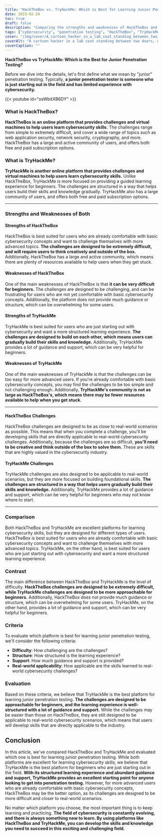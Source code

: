 ```yaml
---
title: "HackTheBox vs. TryHackMe: Which is Best for Learning Junior Penetration Testing?"
date: 2023-02-24
toc: true
draft: false
description: "Comparing the strengths and weaknesses of HackTheBox and TryHackMe to determine the best platform for junior penetration testing."
tags: ["cybersecurity", "penetration testing", "HackTheBox", "TryHackMe", "learning", "beginner", "virtual machines", "challenges", "guidance", "support", "real-world scenarios", "skills", "network security", "web application security", "cryptography", "programming", "community", "online learning", "structured learning", "creative thinking", "hackthebox vs tryhackme", "penetration testing platforms", "cybersecurity learning", "junior penetration testing", "virtual machine challenges", "network security skills", "web application security", "cryptography learning", "programming for cybersecurity", "online learning platforms", "structured learning experience", "creative thinking in cybersecurity", "beginner cybersecurity", "community support", "real-world cybersecurity scenarios", "cybersecurity skills development", "hackthebox community", "tryhackme community", "cybersecurity challenges", "learning cybersecurity", "penetration testing skills", "cybersecurity training", "hands-on cybersecurity learning", "guided cybersecurity learning", "hackthebox challenges", "tryhackme challenges", "applying cybersecurity skills", "cybersecurity education", "online cybersecurity platforms", "hackthebox subscription", "tryhackme subscription"]
cover: "/img/cover/A_cartoon_hacker_in_a_lab_coat_standing_between_two_doors.png"
coverAlt: "A cartoon hacker in a lab coat standing between two doors, one labeled HackTheBox and the other labeled TryHackMe with a thought bubble over their head wondering which one to choose."
coverCaption: ""
---
```


**HackTheBox vs TryHackMe: Which is the Best for Junior Penetration Testing?**

Before we dive into the details, let's first define what we mean by "junior" penetration testing. Typically, **a junior penetration tester is someone who is just starting out in the field and has limited experience with cybersecurity.**

{{< youtube id="osWbitXB6DY" >}}

### What is HackTheBox?

**HackTheBox is an online platform that provides challenges and virtual machines to help users learn cybersecurity skills.** The challenges range from simple to extremely difficult, and cover a wide range of topics such as web application security, network security, cryptography, and more. HackTheBox has a large and active community of users, and offers both free and paid subscription options.

### What is TryHackMe?

**TryHackMe is another online platform that provides challenges and virtual machines to help users learn cybersecurity skills.** Unlike HackTheBox, TryHackMe is more focused on providing a guided learning experience for beginners. The challenges are structured in a way that helps users build their skills and knowledge gradually. TryHackMe also has a large community of users, and offers both free and paid subscription options.

________________________________________________________________________________________________________________________

### Strengths and Weaknesses of Both

#### Strengths of HackTheBox

HackTheBox is best suited for users who are already comfortable with basic cybersecurity concepts and want to challenge themselves with more advanced topics. **The challenges are designed to be extremely difficult, and will require users to think creatively and outside of the box.** Additionally, HackTheBox has a large and active community, which means there are plenty of resources available to help users when they get stuck.

#### Weaknesses of HackTheBox

One of the main weaknesses of HackTheBox is that **it can be very difficult for beginners.** The challenges are designed to be challenging, and can be frustrating for users who are not yet comfortable with basic cybersecurity concepts. Additionally, the platform does not provide much guidance or structure, which can be overwhelming for some users.

#### Strengths of TryHackMe

TryHackMe is best suited for users who are just starting out with cybersecurity and want a more structured learning experience. **The challenges are designed to build on each other, which means users can gradually build their skills and knowledge.** Additionally, TryHackMe provides a lot of guidance and support, which can be very helpful for beginners.

#### Weaknesses of TryHackMe

One of the main weaknesses of TryHackMe is that the challenges can be too easy for more advanced users. If you're already comfortable with basic cybersecurity concepts, you may find the challenges to be too simple and not challenging enough. Additionally, **TryHackMe's community is not as large as HackTheBox's, which means there may be fewer resources available to help when you get stuck.**

________________________________________________________________________________________________________________________

#### HackTheBox Challenges

HackTheBox challenges are designed to be as close to real-world scenarios as possible. This means that when you complete a challenge, you'll be developing skills that are directly applicable to real-world cybersecurity challenges. Additionally, because the challenges are so difficult, **you'll need to be creative and think outside of the box to solve them.** These are skills that are highly valued in the cybersecurity industry.

#### TryHackMe Challenges

TryHackMe challenges are also designed to be applicable to real-world scenarios, but they are more focused on building foundational skills. **The challenges are structured in a way that helps users gradually build their skills and knowledge.** Additionally, TryHackMe provides a lot of guidance and support, which can be very helpful for beginners who may not know where to start.

________________________________________________________________________________________________________________________

### Comparison

Both HackTheBox and TryHackMe are excellent platforms for learning cybersecurity skills, but they are designed for different types of users. HackTheBox is best suited for users who are already comfortable with basic cybersecurity concepts and want to challenge themselves with more advanced topics. TryHackMe, on the other hand, is best suited for users who are just starting out with cybersecurity and want a more structured learning experience.

### Contrast

The main difference between HackTheBox and TryHackMe is the level of difficulty. **HackTheBox challenges are designed to be extremely difficult, while TryHackMe challenges are designed to be more approachable for beginners.** Additionally, HackTheBox does not provide much guidance or structure, which can be overwhelming for some users. TryHackMe, on the other hand, provides a lot of guidance and support, which can be very helpful for beginners.

### Criteria

To evaluate which platform is best for learning junior penetration testing, we'll consider the following criteria:

- **Difficulty**: How challenging are the challenges?
- **Structure**: How structured is the learning experience?
- **Support**: How much guidance and support is provided?
- **Real-world applicability**: How applicable are the skills learned to real-world cybersecurity challenges?

### Evaluation

Based on these criteria, we believe that TryHackMe is the best platform for learning junior penetration testing. **The challenges are designed to be approachable for beginners, and the learning experience is well-structured with a lot of guidance and support.** While the challenges may be easier than those on HackTheBox, they are still designed to be applicable to real-world cybersecurity scenarios, which means that users will develop skills that are directly applicable to the industry.

## Conclusion

In this article, we've compared HackTheBox and TryHackMe and evaluated which one is best for learning junior penetration testing. While both platforms are excellent for learning cybersecurity skills, we believe that TryHackMe is the best platform for beginners who are just starting out in the field. **With its structured learning experience and abundant guidance and support, TryHackMe provides an excellent starting point for anyone looking to get into penetration testing.** However, for more advanced users who are already comfortable with basic cybersecurity concepts, HackTheBox may be the better option, as its challenges are designed to be more difficult and closer to real-world scenarios.

No matter which platform you choose, the most important thing is to keep learning and practicing. **The field of cybersecurity is constantly evolving, and there is always something new to learn. By using platforms like HackTheBox and TryHackMe, you can develop the skills and knowledge you need to succeed in this exciting and challenging field.**




